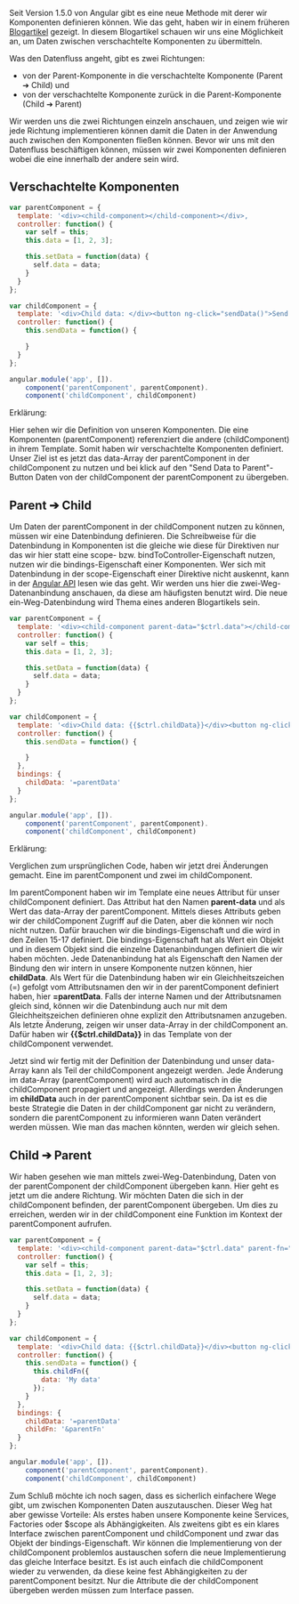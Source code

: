 Seit Version 1.5.0 von Angular gibt es eine neue Methode mit derer wir Komponenten definieren können.
Wie das geht, haben wir in einem früheren [Blogartikel](https://jsperts.de/blog/angularjs-komponenten/) gezeigt.
In diesem Blogartikel schauen wir uns eine Möglichkeit an, um Daten zwischen verschachtelte Komponenten zu übermitteln.

Was den Datenfluss angeht, gibt es zwei Richtungen:
* von der Parent-Komponente in die verschachtelte Komponente (Parent ➔ Child) und
* von der verschachtelte Komponente zurück in die Parent-Komponente (Child ➔ Parent)

Wir werden uns die zwei Richtungen einzeln anschauen, und zeigen wie wir jede Richtung implementieren können damit die Daten in der Anwendung auch zwischen den Komponenten fließen können.
Bevor wir uns mit den Datenfluss beschäftigen können, müssen wir zwei Komponenten definieren wobei die eine innerhalb der andere sein wird.

## Verschachtelte Komponenten

```js
var parentComponent = {
  template: '<div><child-component></child-component></div>,
  controller: function() {
    var self = this;
    this.data = [1, 2, 3];

    this.setData = function(data) {
      self.data = data;
    }
  }
};

var childComponent = {
  template: '<div>Child data: </div><button ng-click="sendData()">Send Data to Parent</button>',
  controller: function() {
    this.sendData = function() {

    }
  }
};

angular.module('app', []).
    component('parentComponent', parentComponent).
    component('childComponent', childComponent)
```

Erklärung:

Hier sehen wir die Definition von unseren Komponenten. Die eine Komponenten (parentComponent) referenziert die andere (childComponent) in ihrem Template.
Somit haben wir verschachtelte Komponenten definiert.
Unser Ziel ist es jetzt das data-Array der parentComponent in der childComponent zu nutzen und bei klick auf den "Send Data to Parent"-Button Daten von der childComponent der parentComponent zu übergeben.

## Parent ➔ Child

Um Daten der parentComponent in der childComponent nutzen zu können, müssen wir eine Datenbindung definieren.
Die Schreibweise für die Datenbindung in Komponenten ist die gleiche wie diese für Direktiven nur das wir hier statt eine scope- bzw. bindToController-Eigenschaft nutzen, nutzen wir die bindings-Eigenschaft einer Komponenten.
Wer sich mit Datenbindung in der scope-Eigenschaft einer Direktive nicht auskennt, kann in der [Angular API](https://docs.angularjs.org/api/ng/service/$compile#-scope-) lesen wie das geht.
Wir werden uns hier die zwei-Weg-Datenanbindung anschauen, da diese am häufigsten benutzt wird.
Die neue ein-Weg-Datenbindung wird Thema eines anderen Blogartikels sein.

```js
var parentComponent = {
  template: '<div><child-component parent-data="$ctrl.data"></child-component></div>,
  controller: function() {
    var self = this;
    this.data = [1, 2, 3];

    this.setData = function(data) {
      self.data = data;
    }
  }
};

var childComponent = {
  template: '<div>Child data: {{$ctrl.childData}}</div><button ng-click="sendData()">Send Data to Parent</button>',
  controller: function() {
    this.sendData = function() {

    }
  },
  bindings: {
    childData: '=parentData'
  }
};

angular.module('app', []).
    component('parentComponent', parentComponent).
    component('childComponent', childComponent)
```

Erklärung:

Verglichen zum ursprünglichen Code, haben wir jetzt drei Änderungen gemacht.
Eine im parentComponent und zwei im childComponent.

Im parentComponent haben wir im Template eine neues Attribut für unser childComponent definiert.
Das Attribut hat den Namen __parent-data__ und als Wert das data-Array der parentComponent.
Mittels dieses Attributs geben wir der childComponent Zugriff auf die Daten, aber die können wir noch nicht nutzen.
Dafür brauchen wir die bindings-Eigenschaft und die wird in den Zeilen 15-17 definiert.
Die bindings-Eigenschaft hat als Wert ein Objekt und in diesem Objekt sind die einzelne Datenanbindungen definiert die wir haben möchten.
Jede Datenanbindung hat als Eigenschaft den Namen der Bindung den wir intern in unsere Komponente nutzen können, hier __childData__.
Als Wert für die Datenbindung haben wir ein Gleichheitszeichen (=) gefolgt vom Attributsnamen den wir in der parentComponent definiert haben, hier __=parentData__.
Falls der interne Namen und der Attributsnamen gleich sind, können wir die Datenbindung auch nur mit dem Gleichheitszeichen definieren ohne explizit den Attributsnamen anzugeben.
Als letzte Änderung, zeigen wir unser data-Array in der childComponent an.
Dafür haben wir __{{$ctrl.childData}}__ in das Template von der childComponent verwendet.

Jetzt sind wir fertig mit der Definition der Datenbindung und unser data-Array kann als Teil der childComponent angezeigt werden.
Jede Änderung im data-Array (parentComponent) wird auch automatisch in die childComponent propagiert und angezeigt.
Allerdings werden Änderungen im __childData__ auch in der parentComponent sichtbar sein.
Da ist es die beste Strategie die Daten in der childComponent gar nicht zu verändern, sondern die parentComponent zu informieren wann Daten verändert werden müssen.
Wie man das machen könnten, werden wir gleich sehen.

## Child ➔ Parent

Wir haben gesehen wie man mittels zwei-Weg-Datenbindung, Daten von der parentComponent der childComponent übergeben kann.
Hier geht es jetzt um die andere Richtung.
Wir möchten Daten die sich in der childComponent befinden, der parentComponent übergeben.
Um dies zu erreichen, werden wir in der childComponent eine Funktion im Kontext der parentComponent aufrufen.

```js
var parentComponent = {
  template: '<div><child-component parent-data="$ctrl.data" parent-fn="$ctrl.setData(data)"></child-component></div>,
  controller: function() {
    var self = this;
    this.data = [1, 2, 3];

    this.setData = function(data) {
      self.data = data;
    }
  }
};

var childComponent = {
  template: '<div>Child data: {{$ctrl.childData}}</div><button ng-click="sendData()">Send Data to Parent</button>',
  controller: function() {
    this.sendData = function() {
      this.childFn({
        data: 'My data'
      });
    }
  },
  bindings: {
    childData: '=parentData'
    childFn: '&parentFn'
  }
};

angular.module('app', []).
    component('parentComponent', parentComponent).
    component('childComponent', childComponent)
```


Zum Schluß möchte ich noch sagen, dass es sicherlich einfachere Wege gibt, um zwischen Komponenten Daten auszutauschen.
Dieser Weg hat aber gewisse Vorteile:
Als erstes haben unsere Komponente keine Services, Factories oder $scope als Abhängigkeiten.
Als zweitens gibt es ein klares Interface zwischen parentComponent und childComponent und zwar das Objekt der bindings-Eigenschaft.
Wir können die Implementierung von der childComponent problemlos austauschen sofern die neue Implementierung das gleiche Interface besitzt.
Es ist auch einfach die childComponent wieder zu verwenden, da diese keine fest Abhängigkeiten zu der parentComponent besitzt.
Nur die Attribute die der childComponent übergeben werden müssen zum Interface passen.

